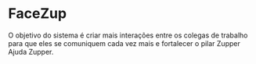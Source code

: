 # FaceZup

O objetivo do sistema é criar mais interações entre os colegas de trabalho para que eles se 
comuniquem cada vez mais e fortalecer o pilar Zupper Ajuda Zupper. 
